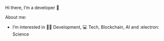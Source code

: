 Hi there, I’m a developer  🤝

About me:

- I’m interested in 👨‍💻 Development, 💻  Tech, Blockchain, AI and :electron: Science

<!---
bernie-developer/bernie-developer is a ✨ special ✨ repository because its `README.md` (this file) appears on your GitHub profile.
You can click the Preview link to take a look at your changes.
--->
